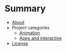 # Summary

* [About](README.md)
* Project categories
  * [Animation](animation.md)
  * [Apps and interactive](apps-and-interactive.md)  
* [License](license.md)
